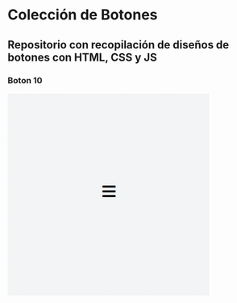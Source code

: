 # Colección de Botones

## Repositorio con recopilación de diseños de botones con HTML, CSS y JS

### Boton 10

![Screenshot](Boton10.gif)
